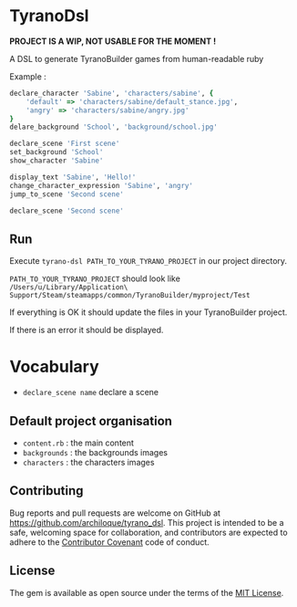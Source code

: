 # TyranoDsl

**PROJECT IS A WIP, NOT USABLE FOR THE MOMENT !**

A DSL to generate TyranoBuilder games from human-readable ruby


Example :

```ruby
declare_character 'Sabine', 'characters/sabine', {
    'default' => 'characters/sabine/default_stance.jpg',
    'angry' => 'characters/sabine/angry.jpg'
}
delare_background 'School', 'background/school.jpg'

declare_scene 'First scene'
set_background 'School'
show_character 'Sabine'

display_text 'Sabine', 'Hello!'
change_character_expression 'Sabine', 'angry'
jump_to_scene 'Second scene'

declare_scene 'Second scene'

```

## Run

Execute `tyrano-dsl PATH_TO_YOUR_TYRANO_PROJECT` in our project directory.

`PATH_TO_YOUR_TYRANO_PROJECT` should look like `/Users/u/Library/Application\ Support/Steam/steamapps/common/TyranoBuilder/myproject/Test`

If everything is OK it should update the files in your TyranoBuilder project.

If there is an error it should be displayed.

# Vocabulary

- `declare_scene name` declare a scene 

## Default project organisation

- `content.rb` : the main content
- `backgrounds` : the backgrounds images
- `characters` : the characters images

## Contributing

Bug reports and pull requests are welcome on GitHub at https://github.com/archiloque/tyrano_dsl.
This project is intended to be a safe, welcoming space for collaboration, and contributors are expected to adhere to the [Contributor Covenant](http://contributor-covenant.org) code of conduct.


## License

The gem is available as open source under the terms of the [MIT License](http://opensource.org/licenses/MIT).

